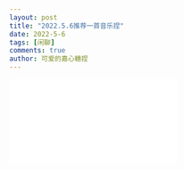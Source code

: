 ```yaml
--- 
layout: post 
title: "2022.5.6推荐一首音乐捏" 
date: 2022-5-6
tags: [闲聊] 
comments: true 
author: 可爱的嘉心糖捏 
--- 
```


<iframe src="//player.bilibili.com/player.html?aid=381826890&bvid=BV19Z4y1k7P7&cid=515826905&page=1"  scrolling="no" border="0" frameborder="no" framespacing="0" allowfullscreen="true"> 

